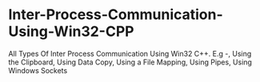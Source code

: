 # Inter-Process-Communication-Using-Win32-CPP
All Types Of Inter Process Communication Using Win32 C++. E.g -, Using the Clipboard, Using Data Copy, Using a File Mapping, Using Pipes, Using Windows Sockets 
